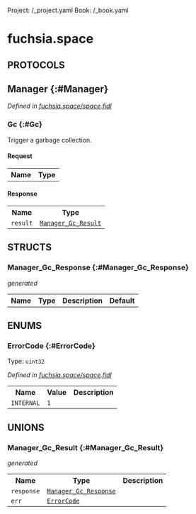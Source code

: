 Project: /_project.yaml
Book: /_book.yaml

# fuchsia.space


## **PROTOCOLS**

## Manager {:#Manager}
*Defined in [fuchsia.space/space.fidl](https://fuchsia.googlesource.com/fuchsia/+/master/sdk/fidl/fuchsia.space/space.fidl#12)*


### Gc {:#Gc}

 Trigger a garbage collection.

#### Request
<table>
    <tr><th>Name</th><th>Type</th></tr>
    </table>


#### Response
<table>
    <tr><th>Name</th><th>Type</th></tr>
    <tr>
            <td><code>result</code></td>
            <td>
                <code><a class='link' href='#Manager_Gc_Result'>Manager_Gc_Result</a></code>
            </td>
        </tr></table>



## **STRUCTS**

### Manager_Gc_Response {:#Manager_Gc_Response}
*generated*





<table>
    <tr><th>Name</th><th>Type</th><th>Description</th><th>Default</th></tr>
</table>



## **ENUMS**

### ErrorCode {:#ErrorCode}
Type: <code>uint32</code>

*Defined in [fuchsia.space/space.fidl](https://fuchsia.googlesource.com/fuchsia/+/master/sdk/fidl/fuchsia.space/space.fidl#7)*



<table>
    <tr><th>Name</th><th>Value</th><th>Description</th></tr><tr>
            <td><code>INTERNAL</code></td>
            <td><code>1</code></td>
            <td></td>
        </tr></table>





## **UNIONS**

### Manager_Gc_Result {:#Manager_Gc_Result}
*generated*


<table>
    <tr><th>Name</th><th>Type</th><th>Description</th></tr><tr>
            <td><code>response</code></td>
            <td>
                <code><a class='link' href='#Manager_Gc_Response'>Manager_Gc_Response</a></code>
            </td>
            <td></td>
        </tr><tr>
            <td><code>err</code></td>
            <td>
                <code><a class='link' href='#ErrorCode'>ErrorCode</a></code>
            </td>
            <td></td>
        </tr></table>







